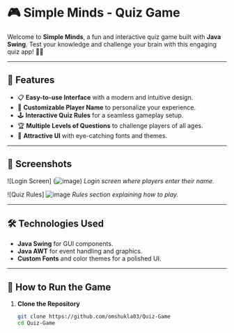 # 🎮 Simple Minds - Quiz Game

Welcome to **Simple Minds**, a fun and interactive quiz game built with **Java Swing**. Test your knowledge and challenge your brain with this engaging quiz app! 🧠✨

---

## 📝 Features

- 📋 **Easy-to-use Interface** with a modern and intuitive design.
- 🌟 **Customizable Player Name** to personalize your experience.
- 🕹️ **Interactive Quiz Rules** for a seamless gameplay setup.
- 🏆 **Multiple Levels of Questions** to challenge players of all ages.
- 🎨 **Attractive UI** with eye-catching fonts and themes.

---

## 📸 Screenshots

![Login Screen] (![image](https://github.com/user-attachments/assets/3c7df7be-48a2-4ba4-aaac-bcc107ca47f4))
*Login screen where players enter their name.*

![Quiz Rules] ![image](https://github.com/user-attachments/assets/ceb4c743-3895-4bd7-bc0f-8d2f0fa80519)
*Rules section explaining how to play.*

---

## 🛠️ Technologies Used

- **Java Swing** for GUI components.
- **Java AWT** for event handling and graphics.
- **Custom Fonts** and color themes for a polished UI.

---

## 🚀 How to Run the Game

1. **Clone the Repository**
   ```bash
   git clone https://github.com/omshukla03/Quiz-Game
   cd Quiz-Game
